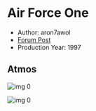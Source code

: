 # Air Force One

* Author: aron7awol
* [Forum Post](https://www.avsforum.com/threads/bass-eq-for-filtered-movies.2995212/post-57081000)
* Production Year: 1997

## Atmos

![img 0](https://i.imgur.com/Ou105TZ.jpg)

![img 0](https://i.imgur.com/atgbMsb.jpg)

